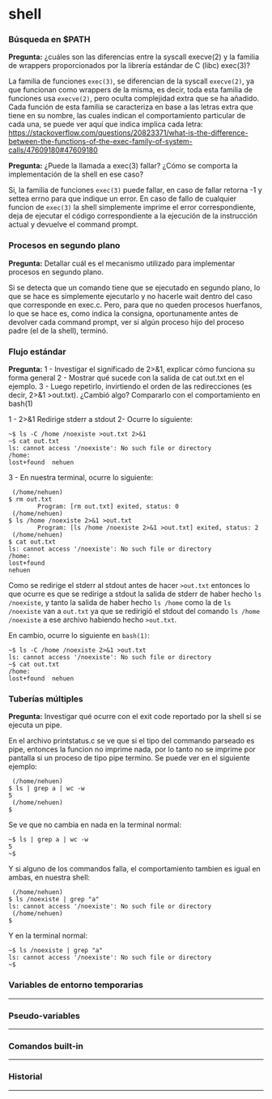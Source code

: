# shell

### Búsqueda en $PATH

**Pregunta:** ¿cuáles son las diferencias entre la syscall execve(2) y la familia de wrappers proporcionados por la librería estándar de C (libc) exec(3)?

La familia de funciones `exec(3)`, se diferencian de la syscall `execve(2)`, ya que funcionan como wrappers de la misma, es decir, toda esta familia de funciones usa `execve(2)`, pero oculta complejidad extra que se ha añadido. Cada función de esta familia se caracteriza en base a las letras extra que tiene en su nombre, las cuales indican el comportamiento particular de cada una, se puede ver aquí que indica implica cada letra: https://stackoverflow.com/questions/20823371/what-is-the-difference-between-the-functions-of-the-exec-family-of-system-calls/47609180#47609180

**Pregunta:** ¿Puede la llamada a exec(3) fallar? ¿Cómo se comporta la implementación de la shell en ese caso?

Si, la familia de funciones `exec(3)` puede fallar, en caso de fallar retorna -1 y settea errno para que indique un error. En caso de fallo de cualquier funcion de `exec(3)` la shell simplemente imprime el error correspondiente, deja de ejecutar el código correspondiente a la ejecución de la instrucción actual y devuelve el command prompt.

### Procesos en segundo plano

**Pregunta:** Detallar cuál es el mecanismo utilizado para implementar procesos en segundo plano.

Si se detecta que un comando tiene que se ejecutado en segundo plano, lo que se hace es simplemente ejecutarlo y no hacerle wait dentro del caso que corresponde en exec.c. Pero, para que no queden procesos huerfanos, lo que se hace es, como indica la consigna, oportunamente antes de devolver cada command prompt, ver si algún proceso hijo del proceso padre (el de la shell), terminó.

### Flujo estándar

**Pregunta:** 
1 - Investigar el significado de 2>&1, explicar cómo funciona su forma general
2 - Mostrar qué sucede con la salida de cat out.txt en el ejemplo.
3 - Luego repetirlo, invirtiendo el orden de las redirecciones (es decir, 2>&1 >out.txt). ¿Cambió algo? Compararlo con el comportamiento en bash(1)

1 - 2>&1 Redirige stderr a stdout
2- Ocurre lo siguiente:
```
~$ ls -C /home /noexiste >out.txt 2>&1
~$ cat out.txt
ls: cannot access '/noexiste': No such file or directory
/home:
lost+found  nehuen
```
3 - 
En nuestra terminal, ocurre lo siguiente:

```
 (/home/nehuen) 
$ rm out.txt
        Program: [rm out.txt] exited, status: 0 
 (/home/nehuen) 
$ ls /home /noexiste 2>&1 >out.txt
        Program: [ls /home /noexiste 2>&1 >out.txt] exited, status: 2 
 (/home/nehuen) 
$ cat out.txt
ls: cannot access '/noexiste': No such file or directory
/home:
lost+found
nehuen
```

Como se redirige el stderr al stdout antes de hacer `>out.txt` entonces lo que ocurre es que se redirige a stdout la salida de stderr de haber hecho `ls /noexiste`, y tanto la salida de haber hecho `ls /home` como la de `ls /noexiste` van a `out.txt` ya que se redirigió el stdout del comando `ls /home /noexiste` a ese archivo habiendo hecho `>out.txt`.


En cambio, ocurre lo siguiente en `bash(1)`:

```
~$ ls -C /home /noexiste 2>&1 >out.txt
ls: cannot access '/noexiste': No such file or directory
~$ cat out.txt
/home:
lost+found  nehuen
```

### Tuberías múltiples

**Pregunta:**  Investigar qué ocurre con el exit code reportado por la shell si se ejecuta un pipe.

En el archivo printstatus.c se ve que si el tipo del commando parseado es pipe, entonces la funcion no imprime nada, por lo tanto no se imprime por pantalla si un proceso de tipo pipe termino. Se puede ver en el siguiente ejemplo:

```
 (/home/nehuen) 
$ ls | grep a | wc -w
5
 (/home/nehuen) 
$ 
```

Se ve que no cambia en nada en la terminal normal:

```
~$ ls | grep a | wc -w
5
~$ 
```

Y si alguno de los commandos falla, el comportamiento tambien es igual en ambas, en nuestra shell:

```
 (/home/nehuen) 
$ ls /noexiste | grep "a"
ls: cannot access '/noexiste': No such file or directory
 (/home/nehuen) 
$ 
```

Y en la terminal normal:

```
~$ ls /noexiste | grep "a"
ls: cannot access '/noexiste': No such file or directory
~$ 
```

### Variables de entorno temporarias

---

### Pseudo-variables

---

### Comandos built-in

---

### Historial

---
